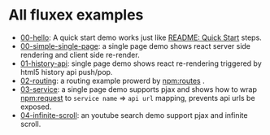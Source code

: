 All fluxex examples
===================

* <a href="00-hello">00-hello</a>: A quick start demo works just like <a href="https://github.com/zordius/fluxex#quick-start">README: Quick Start</a> steps.
* <a href="00-simple-single-page">00-simple-single-page</a>: a single page demo shows react server side rendering and client side re-render.
* <a href="01-history-api">01-history-api</a>: single page demo shows react re-rendering triggered by html5 history api push/pop.
* <a href="02-routing">02-routing</a>: a routing example prowerd by <a href="https://github.com/aaronblohowiak/routes.js">npm:routes</a> .
* <a href="03-service">03-service</a>: a single page demo supports pjax and shows how to wrap <a href="https://github.com/request/request">npm:request</a> to `service name` => `api url` mapping, prevents api urls be exposed.
* <a href="04-infinite-scroll">04-infinite-scroll</a>: an youtube search demo support pjax and infinite scroll.
